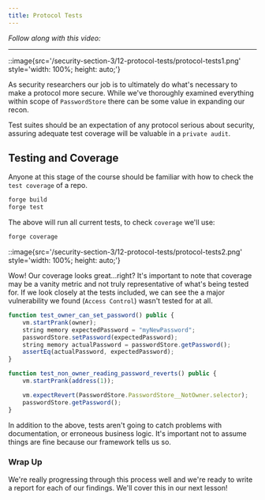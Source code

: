 ```yaml
---
title: Protocol Tests
---
```


_Follow along with this video:_

---

::image{src='/security-section-3/12-protocol-tests/protocol-tests1.png' style='width: 100%; height: auto;'}

As security researchers our job is to ultimately do what's necessary to make a protocol more secure. While we've thoroughly examined everything within scope of `PasswordStore` there can be some value in expanding our recon.

Test suites should be an expectation of any protocol serious about security, assuring adequate test coverage will be valuable in a `private audit`.

## Testing and Coverage

Anyone at this stage of the course should be familiar with how to check the `test coverage` of a repo.

```bash
forge build
forge test
```

The above will run all current tests, to check `coverage` we'll use:

```bash
forge coverage
```

::image{src='/security-section-3/12-protocol-tests/protocol-tests2.png' style='width: 100%; height: auto;'}

Wow! Our coverage looks great...right? It's important to note that coverage may be a vanity metric and not truly representative of what's being tested for. If we look closely at the tests included, we can see the a major vulnerability we found (`Access Control`) wasn't tested for at all.

```js
function test_owner_can_set_password() public {
    vm.startPrank(owner);
    string memory expectedPassword = "myNewPassword";
    passwordStore.setPassword(expectedPassword);
    string memory actualPassword = passwordStore.getPassword();
    assertEq(actualPassword, expectedPassword);
}

function test_non_owner_reading_password_reverts() public {
    vm.startPrank(address(1));

    vm.expectRevert(PasswordStore.PasswordStore__NotOwner.selector);
    passwordStore.getPassword();
}
```

In addition to the above, tests aren't going to catch problems with documentation, or erroneous business logic. It's important not to assume things are fine because our framework tells us so.

### Wrap Up

We're really progressing through this process well and we're ready to write a report for each of our findings. We'll cover this in our next lesson!
